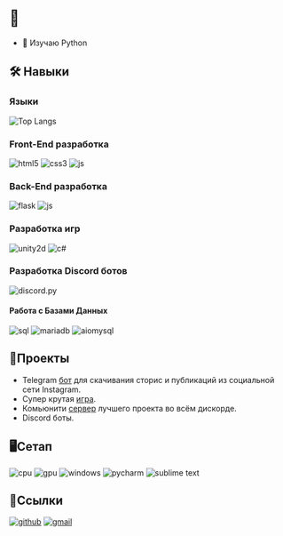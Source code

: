 # 🤨

- 🌱 Изучаю Python

## 🛠️ Навыки
### Языки
![Top Langs](https://github-readme-stats.vercel.app/api/top-langs/?username=MLGRussianXP)


### Front-End разработка
![html5](https://camo.githubusercontent.com/d63d473e728e20a286d22bb2226a7bf45a2b9ac6c72c59c0e61e9730bfe4168c/68747470733a2f2f696d672e736869656c64732e696f2f62616467652f48544d4c352d4533344632363f7374796c653d666f722d7468652d6261646765266c6f676f3d68746d6c35266c6f676f436f6c6f723d7768697465)
![css3](https://camo.githubusercontent.com/3a0f693cfa032ea4404e8e02d485599bd0d192282b921026e89d271aaa3d7565/68747470733a2f2f696d672e736869656c64732e696f2f62616467652f435353332d3135373242363f7374796c653d666f722d7468652d6261646765266c6f676f3d63737333266c6f676f436f6c6f723d7768697465)
![js](https://camo.githubusercontent.com/93c855ae825c1757f3426f05a05f4949d3b786c5b22d0edb53143a9e8f8499f6/68747470733a2f2f696d672e736869656c64732e696f2f62616467652f4a6176615363726970742d3332333333303f7374796c653d666f722d7468652d6261646765266c6f676f3d6a617661736372697074266c6f676f436f6c6f723d463744463145)


### Back-End разработка
![flask](https://camo.githubusercontent.com/cc20a2d2e445059d9955cd97722512a8bbed8f311b8ba7916156e2fc7e9304bf/68747470733a2f2f696d672e736869656c64732e696f2f62616467652f2d466c61736b2d2532336565656565653f6c6f676f3d666c61736b267374796c653d666f722d7468652d6261646765266c6f676f436f6c6f723d626c61636b)
![js](https://camo.githubusercontent.com/93c855ae825c1757f3426f05a05f4949d3b786c5b22d0edb53143a9e8f8499f6/68747470733a2f2f696d672e736869656c64732e696f2f62616467652f4a6176615363726970742d3332333333303f7374796c653d666f722d7468652d6261646765266c6f676f3d6a617661736372697074266c6f676f436f6c6f723d463744463145)


### Разработка игр
![unity2d](https://camo.githubusercontent.com/248ba369fa131fcd905062de5b24f6ec86ed5e348fb36b1ec9cdd73bb3b76c32/68747470733a2f2f696d672e736869656c64732e696f2f62616467652f556e6974792d3030303030303f7374796c653d666f722d7468652d6261646765266c6f676f3d756e69747926636f6c6f723d626c61636b)
![c#](https://camo.githubusercontent.com/5026e4fdd352c7a8370a2e9a8e5de3958b436a1e9c83b92757c4083be454cef7/68747470733a2f2f696d672e736869656c64732e696f2f62616467652f2d432532332d3563343139363f7374796c653d666c6174266c6f676f3d43253242253242266c6f676f436f6c6f723d636537326663)


### Разработка Discord ботов
![discord.py](https://camo.githubusercontent.com/28f7728003d9c50865bc299cf5de34b6b1b93c157a04a346ad0c984b20cf47ae/68747470733a2f2f696d672e736869656c64732e696f2f62616467652f4c6962726172792d446973636f72642e70792d696e666f726d6174696f6e616c3f7374796c653d666f722d7468652d6261646765266c6f676f3d646973636f7264266c6f676f436f6c6f723d626c7572706c65266c696e6b3d68747470733a2f2f6769746875622e636f6d2f52617070747a2f646973636f72642e7079)
#### Работа с Базами Данных
![sql](https://camo.githubusercontent.com/e7745d15261f987293b6ca1728fafec99d7eef3aa6de609b03b3939ccbd8d178/68747470733a2f2f696d672e736869656c64732e696f2f62616467652f2d53514c2d3030303030303f7374796c653d666f722d7468652d6261646765266c6f676f3d4d7953514c)
![mariadb](https://camo.githubusercontent.com/d1e984541af4b4549ec06c2699953df8bfbfc971c0baa996e46547e7c33786e5/68747470733a2f2f696d672e736869656c64732e696f2f62616467652f4d6172696144422d3030333534353f7374796c653d666c6174266c6f676f3d6d617269616462266c6f676f436f6c6f723d7768697465)
![aiomysql](https://camo.githubusercontent.com/f7ade10a55fe52d7e1ec9f1774152be8cb83a586ed7ee4842e3a3204448eaef9/68747470733a2f2f696d672e736869656c64732e696f2f62616467652f2d4d7953514c2d3138313731373f7374796c653d666f722d7468652d6261646765266c6f676f3d6d7973716c)


## 📘Проекты
- Telegram [бот](https://t.me/InstaLoadrBot) для скачивания сторис и публикаций из социальной сети Instagram.
- Супер крутая [игра](https://play.google.com/store/apps/details?id=dkqz.redbuddy.game).
- Комьюнити [сервер](https://discord.gg/pipisa) лучшего проекта во всём дискорде.
- Discord боты.


## 🖥️Сетап
![cpu](https://img.shields.io/badge/AMD-RYZEN%205%203600X-ed1c24?style=for-the-badge&logo=amd)
![gpu](https://img.shields.io/badge/NVIDIA-RTX%202060%20OC-76b900?style=for-the-badge&logo=nvidia)
![windows](https://camo.githubusercontent.com/41281b9a32f13ac5b9d41ed9bae12c0de662f948f9bf59fd19df354fe49af146/68747470733a2f2f696d672e736869656c64732e696f2f62616467652f57696e646f77732d3030373844363f7374796c653d666f722d7468652d6261646765266c6f676f3d77696e646f7773266c6f676f436f6c6f723d7768697465)
![pycharm](https://camo.githubusercontent.com/e99587f285f346712029bde3b6cd6653e0d89f01ea60e3896fe335de7650f9e0/68747470733a2f2f696d672e736869656c64732e696f2f62616467652f7079636861726d2d2532333030303030302e7376673f267374796c653d666f722d7468652d6261646765266c6f676f3d7079636861726d266c6f676f436f6c6f723d7768697465)
![sublime text](https://camo.githubusercontent.com/304dd09de5d554e98571a564abf04d0b8e3d9463f7c7f66398639722d81a5a37/68747470733a2f2f696d672e736869656c64732e696f2f62616467652f7375626c696d655f746578742d2532333537353735372e7376673f7374796c653d666f722d7468652d6261646765266c6f676f3d7375626c696d652d74657874266c6f676f436f6c6f723d696d706f7274616e74)


## 🔗Ссылки
[![github](https://camo.githubusercontent.com/570dad1a3d8096bdb1debb4a1ca73053cbeb470239d99acffc97d5fe80d5578c/68747470733a2f2f696d672e736869656c64732e696f2f62616467652f2d4769744875622d3138313731373f7374796c653d666f722d7468652d6261646765266c6f676f3d676974687562266c6f676f436f6c6f723d666666)](https://github.com/MLGRussianXP)
[![gmail](https://camo.githubusercontent.com/005930f53136e0483242299eb880c7912451df7a1212647b62a8c27abb651017/68747470733a2f2f696d672e736869656c64732e696f2f62616467652f476d61696c2d4431343833363f7374796c653d666c61742d737175617265266c6f676f3d676d61696c266c6f676f436f6c6f723d7768697465)](mailto:mlgrussianxp@gmail.com)
